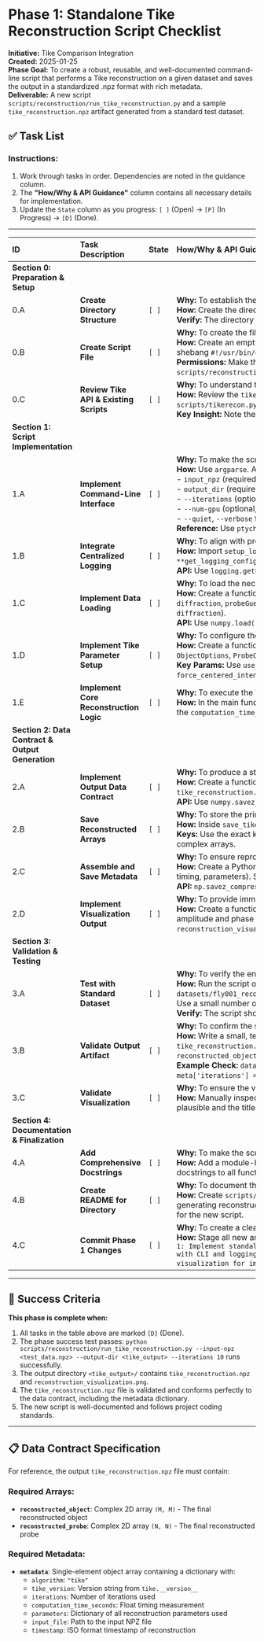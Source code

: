 # Phase 1: Standalone Tike Reconstruction Script Checklist

**Initiative:** Tike Comparison Integration  
**Created:** 2025-01-25  
**Phase Goal:** To create a robust, reusable, and well-documented command-line script that performs a Tike reconstruction on a given dataset and saves the output in a standardized .npz format with rich metadata.  
**Deliverable:** A new script `scripts/reconstruction/run_tike_reconstruction.py` and a sample `tike_reconstruction.npz` artifact generated from a standard test dataset.

## ✅ Task List

### Instructions:
1. Work through tasks in order. Dependencies are noted in the guidance column.
2. The **"How/Why & API Guidance"** column contains all necessary details for implementation.
3. Update the `State` column as you progress: `[ ]` (Open) -> `[P]` (In Progress) -> `[D]` (Done).

---

| ID  | Task Description                                   | State | How/Why & API Guidance |
| :-- | :------------------------------------------------- | :---- | :------------------------------------------------- |
| **Section 0: Preparation & Setup** |
| 0.A | **Create Directory Structure**                     | `[ ]` | **Why:** To establish the correct location for the new script. <br> **How:** Create the directory `scripts/reconstruction/`. <br> **Verify:** The directory `scripts/reconstruction/` exists. |
| 0.B | **Create Script File**                             | `[ ]` | **Why:** To create the file for the new Tike reconstruction script. <br> **How:** Create an empty file `scripts/reconstruction/run_tike_reconstruction.py`. Add a basic shebang `#!/usr/bin/env python3` and a module-level docstring explaining its purpose. <br> **Permissions:** Make the script executable: `chmod +x scripts/reconstruction/run_tike_reconstruction.py`. |
| 0.C | **Review Tike API & Existing Scripts**             | `[ ]` | **Why:** To understand the Tike API and reuse existing patterns. <br> **How:** Review the `tike.ptycho.reconstruct` function signature. Examine the existing `scripts/tikerecon.py` for a baseline implementation of Tike's parameter setup. <br> **Key Insight:** Note the setup for `PtychoParameters`, `RpieOptions`, `ObjectOptions`, etc. |
| **Section 1: Script Implementation** |
| 1.A | **Implement Command-Line Interface**               | `[ ]` | **Why:** To make the script configurable and user-friendly. <br> **How:** Use `argparse`. Add the following arguments: <br> - `input_npz` (required, positional) <br> - `output_dir` (required, positional) <br> - `--iterations` (optional, type int, default 1000) <br> - `--num-gpu` (optional, type int, default 1) <br> - `--quiet`, `--verbose` for logging control. <br> **Reference:** Use `ptycho/cli_args.py` for logging arguments. |
| 1.B | **Integrate Centralized Logging**                 | `[ ]` | **Why:** To align with project standards for logging and traceability. <br> **How:** Import `setup_logging` from `ptycho.log_config`. Call `setup_logging(Path(args.output_dir), **get_logging_config(args))` at the start of the main function. <br> **API:** Use `logging.getLogger(__name__)` to get the logger instance. |
| 1.C | **Implement Data Loading**                         | `[ ]` | **Why:** To load the necessary arrays from the input dataset. <br> **How:** Create a function `load_tike_data(npz_path)`. It should load the `.npz` file and extract `diffraction`, `probeGuess`, `xcoords`, and `ycoords`. Handle potential key name variations (e.g., `diff3d` vs `diffraction`). <br> **API:** Use `numpy.load()`. Add validation to ensure all required keys are present. |
| 1.D | **Implement Tike Parameter Setup**                | `[ ]` | **Why:** To configure the Tike reconstruction algorithm. <br> **How:** Create a function `configure_tike_parameters(...)`. This function will set up `RpieOptions`, `ObjectOptions`, `ProbeOptions`, and `PtychoParameters` based on the loaded data and CLI arguments. <br> **Key Params:** Use `use_adaptive_moment=True`, `noise_model="poisson"`, and `force_centered_intensity=True` for robust reconstruction. |
| 1.E | **Implement Core Reconstruction Logic**           | `[ ]` | **Why:** To execute the Tike algorithm and capture performance metrics. <br> **How:** In the main function, call `tike.ptycho.reconstruct`. Wrap the call with `time.time()` to measure the `computation_time_seconds`. Capture the final error/convergence metric from the result object. |
| **Section 2: Data Contract & Output Generation** |
| 2.A | **Implement Output Data Contract**                | `[ ]` | **Why:** To produce a standardized, reusable artifact for Phase 2. <br> **How:** Create a function `save_tike_results(...)`. It should save a single `.npz` file named `tike_reconstruction.npz` inside the `output_dir`. <br> **API:** Use `numpy.savez_compressed()`. |
| 2.B | **Save Reconstructed Arrays**                      | `[ ]` | **Why:** To store the primary outputs of the reconstruction. <br> **How:** Inside `save_tike_results`, save the final object and probe from the Tike result object. <br> **Keys:** Use the exact key names `reconstructed_object` and `reconstructed_probe`. Ensure they are 2D complex arrays. |
| 2.C | **Assemble and Save Metadata**                    | `[ ]` | **Why:** To ensure reproducibility and provide context for the reconstruction. <br> **How:** Create a Python dictionary containing all the required metadata (algorithm, version, iterations, timing, parameters). Save this dictionary as a single-element object array under the key `metadata`. <br> **API:** `np.savez_compressed(..., metadata=np.array([metadata_dict]))`. |
| 2.D | **Implement Visualization Output**                | `[ ]` | **Why:** To provide immediate visual feedback on the reconstruction quality. <br> **How:** Create a function `save_visualization(...)`. It should generate a 2x2 plot showing the amplitude and phase of the final reconstructed object and probe. Save it as `reconstruction_visualization.png` in the `output_dir`. |
| **Section 3: Validation & Testing** |
| 3.A | **Test with Standard Dataset**                    | `[ ]` | **Why:** To verify the end-to-end functionality of the script. <br> **How:** Run the script on a known-good test dataset, such as `datasets/fly001_reconstructed_prepared/fly001_reconstructed_final_downsampled_data_test.npz`. Use a small number of iterations (e.g., `--iterations 10`) for a quick test. <br> **Verify:** The script should complete without errors. |
| 3.B | **Validate Output Artifact**                      | `[ ]` | **Why:** To confirm the script produces a file that meets the data contract. <br> **How:** Write a small, temporary validation script or use an interactive session to load the generated `tike_reconstruction.npz`. Check for the presence and correct shapes/dtypes of `reconstructed_object`, `reconstructed_probe`, and `metadata`. <br> **Example Check:** `data = np.load('...'); meta = data['metadata'][0]; assert meta['iterations'] == 10`. |
| 3.C | **Validate Visualization**                        | `[ ]` | **Why:** To ensure the visual feedback is correct. <br> **How:** Manually inspect the generated `reconstruction_visualization.png`. Verify that the plots are plausible and the titles/labels are correct. |
| **Section 4: Documentation & Finalization** |
| 4.A | **Add Comprehensive Docstrings**                  | `[ ]` | **Why:** To make the script maintainable and understandable. <br> **How:** Add a module-level docstring explaining the script's purpose, usage, and I/O. Add clear docstrings to all functions. |
| 4.B | **Create README for Directory**                   | `[ ]` | **Why:** To document the purpose of the new `scripts/reconstruction/` directory. <br> **How:** Create `scripts/reconstruction/README.md`. Explain that this directory holds scripts for generating reconstructions using various algorithms (starting with Tike). Include a usage example for the new script. |
| 4.C | **Commit Phase 1 Changes**                        | `[ ]` | **Why:** To create a clean checkpoint for the completion of Phase 1. <br> **How:** Stage all new and modified files. Commit with a descriptive message: `git commit -m "Phase 1: Implement standalone Tike reconstruction script\n\n- Create run_tike_reconstruction.py with CLI and logging\n- Implement data contract for output NPZ with metadata\n- Add visualization for immediate feedback"`. |

---

## 🎯 Success Criteria

**This phase is complete when:**
1. All tasks in the table above are marked `[D]` (Done).
2. The phase success test passes: `python scripts/reconstruction/run_tike_reconstruction.py --input-npz <test_data.npz> --output-dir <tike_output> --iterations 10` runs successfully.
3. The output directory `<tike_output>/` contains `tike_reconstruction.npz` and `reconstruction_visualization.png`.
4. The `tike_reconstruction.npz` file is validated and conforms perfectly to the data contract, including the metadata dictionary.
5. The new script is well-documented and follows project coding standards.

---

## 📋 **Data Contract Specification**

For reference, the output `tike_reconstruction.npz` file must contain:

### Required Arrays:
- **`reconstructed_object`**: Complex 2D array `(M, M)` - The final reconstructed object
- **`reconstructed_probe`**: Complex 2D array `(N, N)` - The final reconstructed probe  

### Required Metadata:
- **`metadata`**: Single-element object array containing a dictionary with:
  - `algorithm`: `"tike"`
  - `tike_version`: Version string from `tike.__version__`
  - `iterations`: Number of iterations used
  - `computation_time_seconds`: Float timing measurement
  - `parameters`: Dictionary of all reconstruction parameters used
  - `input_file`: Path to the input NPZ file
  - `timestamp`: ISO format timestamp of reconstruction